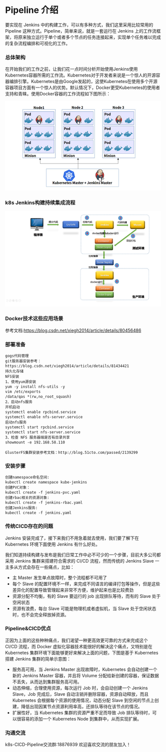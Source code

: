 # Pipeline 介绍
 要实现在 Jenkins 中的构建工作，可以有多种方式，我们这里采用比较常用的 Pipeline 这种方式。Pipeline，简单来说，就是一套运行在 Jenkins 上的工作流框架，将原来独立运行于单个或者多个节点的任务连接起来，实现单个任务难以完成的复杂流程编排和可视化的工作。

 ### 总体架构
 在开始我们的工作之前，让我们花一点时间分析开始使用Jenkins使用Kubernetes容器所需的工作流。Kubernetes对于开发者来说是一个惊人的开源容器编排引擎。Kubernetes是由Google发起的，这使Kubernetes在使用多个开源容器项目方面有一个惊人的优势。默认情况下，Docker更受Kubernetes的使用者支持和青睐。使用Docker容器的工作流程如下图所示：

 ![k8s](./ps/0.jpg)
 ### k8s Jenkins构建持续集成流程
 ![k8s](./ps/4.png)
 ### Docker技术这些应用场景
 参考文档:https://blog.csdn.net/xiegh2014/article/details/80456486
 ### 部署准备
 ```
 gogs代码管理
 git服务器安装参考：https://blog.csdn.net/xiegh2014/article/details/81434421
 持久化存储
 NFS安装
 1、使用yum源安装
 yum -y install nfs-utils -y
 vim /etc/exports
 /data/qas *(rw,no_root_squash)
 2、启动nfs服务
 开机启动
 systemctl enable rpcbind.service
 systemctl enable nfs-server.service
 启动nfs服务
 systemctl start rpcbind.service
 systemctl start nfs-server.service
 3、检查 NFS 服务器端是否有目录共享
 showmount -e 192.168.58.110
 
 GlusterFS集群安装参考文档：http://blog.51cto.com/passed/2139299
 ```
 ### 安装步骤
 ```
 创建namespace命名空间:
 kubectl create namespace kube-jenkins
 创建PVC对象：
 kubectl create -f jenkins-pvc.yaml
 创建rbac相关的资源对象:
 kubectl create -f jenkins-rbac.yaml
 创建Jenkins服务:
 kubectl create -f jenkins.yaml
 ```
 ### 传统CICD存在的问题
 Jenkins 安装完成了，接下来我们不用急着就去使用，我们要了解下在 Kubernetes 环境下面使用 Jenkins 有什么好处。

 我们知道持续构建与发布是我们日常工作中必不可少的一个步骤，目前大多公司都采用 Jenkins 集群来搭建符合需求的 CI/CD 流程，然而传统的 Jenkins Slave 一主多从方式会存在一些痛点，比如：

 - 主 Master 发生单点故障时，整个流程都不可用了
 - 每个 Slave 的配置环境不一样，来完成不同语言的编译打包等操作，但是这些差异化的配置导致管理起来非常不方便，维护起来也是比较费劲
 - 资源分配不均衡，有的 Slave 要运行的 job 出现排队等待，而有的 Slave 处于空闲状态
 - 资源有浪费，每台 Slave 可能是物理机或者虚拟机，当 Slave 处于空闲状态时，也不会完全释放掉资源。
 ### Pipeline&CICD优点
 正因为上面的这些种种痛点，我们渴望一种更高效更可靠的方式来完成这个 CI/CD 流程，而 Docker 虚拟化容器技术能很好的解决这个痛点，又特别是在 Kubernetes 集群环境下面能够更好来解决上面的问题，下图是基于 Kubernetes 搭建 Jenkins 集群的简单示意图：
 - 服务高可用，当 Jenkins Master 出现故障时，Kubernetes 会自动创建一个新的 Jenkins Master 容器，并且将 Volume 分配给新创建的容器，保证数据不丢失，从而达到集群服务高可用。
 - 动态伸缩，合理使用资源，每次运行 Job 时，会自动创建一个 Jenkins Slave，Job 完成后，Slave 自动注销并删除容器，资源自动释放，而且 Kubernetes 会根据每个资源的使用情况，动态分配 Slave 到空闲的节点上创建，降低出现因某节点资源利用率高，还排队等待在该节点的情况。
 - 扩展性好，当 Kubernetes 集群的资源严重不足而导致 Job 排队等待时，可以很容易的添加一个 Kubernetes Node 到集群中，从而实现扩展。
 ### 沟通交流

 k8s-CICD-Pipeline交流群:18876939 欢迎喜欢交流的朋友加入！

